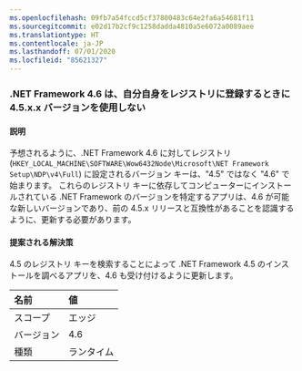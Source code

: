 ```yaml
---
ms.openlocfilehash: 09fb7a54fccd5cf37800483c64e2fa6a54681f11
ms.sourcegitcommit: e02d17b2cf9c1258dadda4810a5e6072a0089aee
ms.translationtype: HT
ms.contentlocale: ja-JP
ms.lasthandoff: 07/01/2020
ms.locfileid: "85621327"
---
```

### <a name="the-net-framework-46-does-not-use-a-45xx-version-when-registering-itself-in-the-registry"></a>.NET Framework 4.6 は、自分自身をレジストリに登録するときに 4.5.x.x バージョンを使用しない

#### <a name="details"></a>説明

予想されるように、.NET Framework 4.6 に対してレジストリ (<code>HKEY_LOCAL_MACHINE\SOFTWARE\Wow6432Node\Microsoft\NET Framework Setup\NDP\v4\Full</code>) に設定されるバージョン キーは、"4.5" ではなく "4.6" で始まります。 これらのレジストリ キーに依存してコンピューターにインストールされている .NET Framework のバージョンを特定するアプリは、4.6 が可能な新しいバージョンであり、前の 4.5.x リリースと互換性があることを認識するように、更新する必要があります。

#### <a name="suggestion"></a>提案される解決策

4\.5 のレジストリ キーを検索することによって .NET Framework 4.5 のインストールを調べるアプリを、4.6 も受け付けるように更新します。

| 名前    | 値       |
|:--------|:------------|
| スコープ   |エッジ|
|バージョン|4.6|
|種類|ランタイム|
